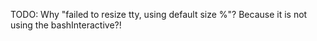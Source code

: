 




TODO: Why "failed to resize tty, using default size %"? 
Because it is not using the bashInteractive?!